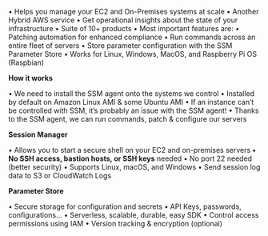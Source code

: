 • Helps you manage your EC2 and On-Premises systems at scale
• Another Hybrid AWS service
• Get operational insights about the state of your infrastructure
• Suite of 10+ products
• Most important features are:
	• Patching automation for enhanced compliance
	• Run commands across an entire fleet of servers
	• Store parameter configuration with the SSM Parameter Store
• Works for Linux, Windows, MacOS, and Raspberry Pi OS (Raspbian)

**How it works**

• We need to install the SSM agent onto the systems we control
• Installed by default on Amazon Linux AMI & some Ubuntu AMI
• If an instance can’t be controlled with SSM, it’s probably an issue with the SSM agent!
• Thanks to the SSM agent, we can run commands, patch & configure our servers

**Session Manager**

• Allows you to start a secure shell on your EC2 and on-premises servers
**• No SSH access, bastion hosts, or SSH keys** needed
• No port 22 needed (better security)
• Supports Linux, macOS, and Windows
• Send session log data to S3 or CloudWatch Logs

**Parameter Store**

• Secure storage for configuration and secrets
• API Keys, passwords, configurations…
• Serverless, scalable, durable, easy SDK
• Control access permissions using IAM
• Version tracking & encryption (optional)